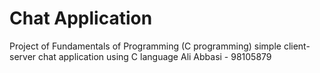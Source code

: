 # Chat Application
Project of Fundamentals of Programming (C programming)
simple client-server chat application using C language
Ali Abbasi - 98105879
